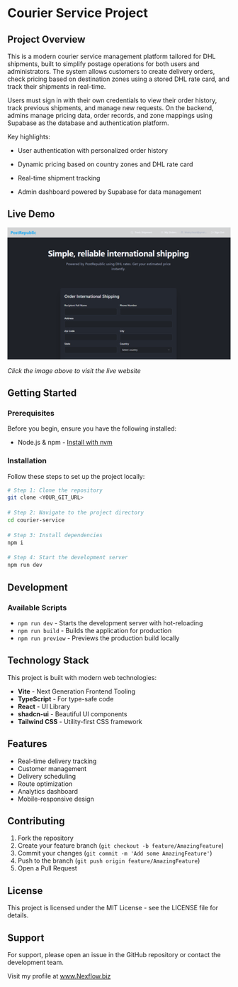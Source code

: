 # Courier Service Project

## Project Overview

This is a modern courier service management platform tailored for DHL shipments, built to simplify postage operations for both users and administrators. The system allows customers to create delivery orders, check pricing based on destination zones using a stored DHL rate card, and track their shipments in real-time.

Users must sign in with their own credentials to view their order history, track previous shipments, and manage new requests. On the backend, admins manage pricing data, order records, and zone mappings using Supabase as the database and authentication platform.

Key highlights:

- User authentication with personalized order history

- Dynamic pricing based on country zones and DHL rate card

- Real-time shipment tracking

- Admin dashboard powered by Supabase for data management

## Live Demo

[![Courier Service Dashboard](./assets/screenshot.PNG)](https://post-republic.lovable.app/)

*Click the image above to visit the live website*

## Getting Started

### Prerequisites

Before you begin, ensure you have the following installed:
- Node.js & npm - [Install with nvm](https://github.com/nvm-sh/nvm#installing-and-updating)

### Installation

Follow these steps to set up the project locally:

```sh
# Step 1: Clone the repository
git clone <YOUR_GIT_URL>

# Step 2: Navigate to the project directory
cd courier-service

# Step 3: Install dependencies
npm i

# Step 4: Start the development server
npm run dev
```

## Development

### Available Scripts

- `npm run dev` - Starts the development server with hot-reloading
- `npm run build` - Builds the application for production
- `npm run preview` - Previews the production build locally

## Technology Stack

This project is built with modern web technologies:

- **Vite** - Next Generation Frontend Tooling
- **TypeScript** - For type-safe code
- **React** - UI Library
- **shadcn-ui** - Beautiful UI components
- **Tailwind CSS** - Utility-first CSS framework

## Features

- Real-time delivery tracking
- Customer management
- Delivery scheduling
- Route optimization
- Analytics dashboard
- Mobile-responsive design

## Contributing

1. Fork the repository
2. Create your feature branch (`git checkout -b feature/AmazingFeature`)
3. Commit your changes (`git commit -m 'Add some AmazingFeature'`)
4. Push to the branch (`git push origin feature/AmazingFeature`)
5. Open a Pull Request

## License

This project is licensed under the MIT License - see the LICENSE file for details.

## Support

For support, please open an issue in the GitHub repository or contact the development team.

Visit my profile at www.Nexflow.biz
